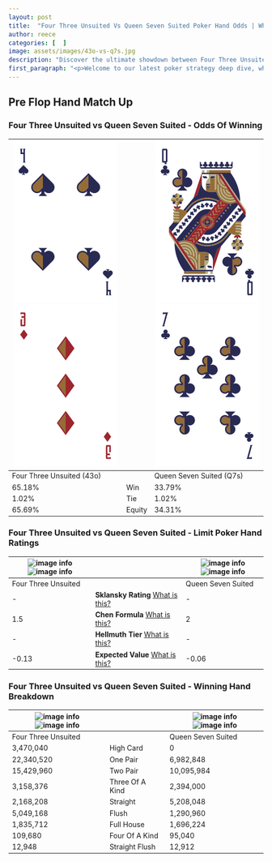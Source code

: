 ```yaml
---
layout: post
title:  "Four Three Unsuited Vs Queen Seven Suited Poker Hand Odds | Which Is The Better Hand In Poker? A Complete Guide"
author: reece
categories: [  ]
image: assets/images/43o-vs-q7s.jpg
description: "Discover the ultimate showdown between Four Three Unsuited and Queen Seven Suited in poker! Uncover the odds, strategies, and scenarios where one hand triumphs over the other. Get ready to up your poker game with this thrilling analysis."
first_paragraph: "<p>Welcome to our latest poker strategy deep dive, where we're pitting two distinct hands against each other in a high-stakes showdown: Four Three Unsuited vs Queen Seven Suited.</p><p>In the dynamic world of poker, every decision counts, and knowing which hand holds the upper hand is key to your success at the table.</p><p>In this article, we'll dissect these two hands, explore the scenarios where one dominates the other, and equip you with the knowledge to make strategic choices that can tip the odds in your favor.</p><p>Get ready to unravel the intriguing dynamics of these poker hands and elevate your game to new heights.</p>"
---
```




[comment]: # (sp0)

## Pre Flop Hand Match Up

<div class="table hand-ratings" markdown="1"> 



### Four Three Unsuited vs Queen Seven Suited - Odds Of Winning


    
| ![image info](assets/images/hand1/4.png) ![image info](assets/images/hand1/3o.png) |  | ![image info](assets/images/hand2/q.png) ![image info](assets/images/hand2/7.png) |
| -------- | -------- | -------- |
| Four Three Unsuited (43o) |  | Queen Seven Suited (Q7s) |
| 65.18% | Win | 33.79% |
| 1.02% | Tie | 1.02% |
| 65.69% | Equity | 34.31% |




[comment]: # (sp1)



### Four Three Unsuited vs Queen Seven Suited - Limit Poker Hand Ratings


    
| ![image info](https://www.riverpairs.com/assets/images/hand1/4.png) ![image info](https://www.riverpairs.com/assets/images/hand1/3o.png) |  | ![image info](https://www.riverpairs.com/assets/images/hand2/q.png) ![image info](https://www.riverpairs.com/assets/images/hand2/7.png) |
| -------- | -------- | -------- |
| Four Three Unsuited |  | Queen Seven Suited |
| - | **Sklansky Rating** [What is this?](/sklansky-rating-explained) | - |
| 1.5 | **Chen Formula** [What is this?](/chen-formula-explained) | 2 |
| - | **Hellmuth Tier** [What is this?](/Hellmuth-tier-explained) | - |
| -0.13 | **Expected Value** [What is this?](/expected-value-explained) | -0.06 |




[comment]: # (sp2)



### Four Three Unsuited vs Queen Seven Suited - Winning Hand Breakdown


    
| ![image info](https://www.riverpairs.com/assets/images/hand1/4.png) ![image info](https://www.riverpairs.com/assets/images/hand1/3o.png) |  | ![image info](https://www.riverpairs.com/assets/images/hand2/q.png) ![image info](https://www.riverpairs.com/assets/images/hand2/7.png) |
| -------- | -------- | -------- |
| Four Three Unsuited |  | Queen Seven Suited |
| 3,470,040 | High Card | 0 |
| 22,340,520 | One Pair | 6,982,848 |
| 15,429,960 | Two Pair | 10,095,984 |
| 3,158,376 | Three Of A Kind | 2,394,000 |
| 2,168,208 | Straight | 5,208,048 |
| 5,049,168 | Flush | 1,290,960 |
| 1,835,712 | Full House | 1,696,224 |
| 109,680 | Four Of A Kind | 95,040 |
| 12,948 | Straight Flush | 12,912 |




[comment]: # (sp3)



</div>

[comment]: # (sp4)



[comment]: # (sp5)

